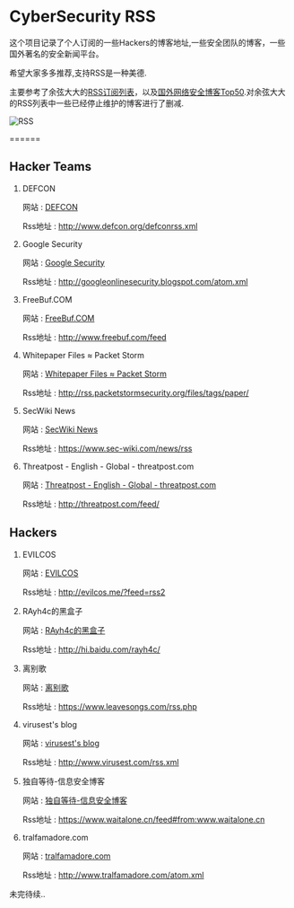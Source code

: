 # CyberSecurity RSS

这个项目记录了个人订阅的一些Hackers的博客地址,一些安全团队的博客，一些国外著名的安全新闻平台。

希望大家多多推荐,支持RSS是一种美德.

主要参考了余弦大大的[RSS订阅列表](http://evilcos.me/evilcos_rss_2014.opml)，以及[国外网络安全博客Top50](http://blog.feedspot.com/cyber_security_blogs/).对余弦大大的RSS列表中一些已经停止维护的博客进行了删减.

![RSS](http://ww2.sinaimg.cn/large/006y8lVajw1faj6ao8g6rj31kw10ogy2.jpg)

======

## Hacker Teams

1. DEFCON  
   
   网站 : [DEFCON](https://www.defcon.org/)  
   
   Rss地址 : http://www.defcon.org/defconrss.xml
   
2. Google Security  
   
   网站 : [Google Security](https://security.googleblog.com/)  
   
   Rss地址 : http://googleonlinesecurity.blogspot.com/atom.xml
   
3. FreeBuf.COM  
   
   网站 :   [FreeBuf.COM](http://www.freebuf.com/)  
   
   Rss地址 : http://www.freebuf.com/feed
   
4. Whitepaper Files ≈ Packet Storm
   
   网站 : [Whitepaper Files ≈ Packet Storm](https://packetstormsecurity.com/)    
   
   Rss地址 : http://rss.packetstormsecurity.org/files/tags/paper/
   
5. SecWiki News  
   
   网站 : [SecWiki News](https://www.sec-wiki.com/)  
   
   Rss地址 : https://www.sec-wiki.com/news/rss
   
6. Threatpost - English - Global - threatpost.com 
   
   网站 : [Threatpost - English - Global - threatpost.com](http://threatpost.com/)   
   
   Rss地址 : http://threatpost.com/feed/

## Hackers

1. EVILCOS 
   
   网站 : [EVILCOS](http://evilcos.me/)  
   
   Rss地址 : http://evilcos.me/?feed=rss2
   
2. RAyh4c的黑盒子  
   
   网站 : [RAyh4c的黑盒子](http://hi.baidu.com/rayh4c/rss)  
   
   Rss地址 : http://hi.baidu.com/rayh4c/
   
3. 离别歌  
   
   网站 :   [离别歌](https://www.leavesongs.com/)  
   
   Rss地址 : https://www.leavesongs.com/rss.php
   
4. virusest's blog
   
   网站 : [virusest's blog](http://www.virusest.com/)    
   
   Rss地址 : http://www.virusest.com/rss.xml
   
5. 独自等待-信息安全博客  
   
   网站 : [独自等待-信息安全博客](https://www.waitalone.cn/)  
   
   Rss地址 : https://www.waitalone.cn/feed#from:www.waitalone.cn
   
6. tralfamadore.com
   
   网站 : [tralfamadore.com](http://www.tralfamadore.com/)   
   
   Rss地址 : http://www.tralfamadore.com/atom.xml


未完待续..